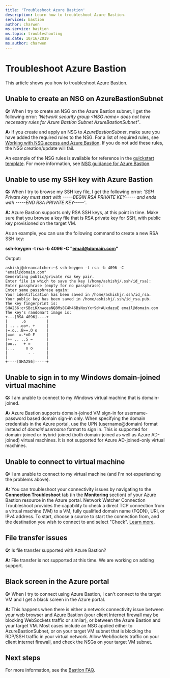 ```yaml
---
title: 'Troubleshoot Azure Bastion'
description: Learn how to troubleshoot Azure Bastion.
services: bastion
author: charwen
ms.service: bastion
ms.topic: troubleshooting
ms.date: 10/16/2019
ms.author: charwen
---
```


# Troubleshoot Azure Bastion

This article shows you how to troubleshoot Azure Bastion.

## <a name="nsg"></a>Unable to create an NSG on AzureBastionSubnet

**Q:** When I try to create an NSG on the Azure Bastion subnet, I get the following error: *'Network security group \<NSG name\> does not have necessary rules for Azure Bastion Subnet AzureBastionSubnet"*.

**A:** If you create and apply an NSG to *AzureBastionSubnet*, make sure you have added the required rules to the NSG. For a list of required rules, see [Working with NSG access and Azure Bastion](./bastion-nsg.md). If you do not add these rules, the NSG creation/update will fail.

An example of the NSG rules is available for reference in the [quickstart template](https://azure.microsoft.com/resources/templates/azure-bastion-nsg/).
For more information, see [NSG guidance for Azure Bastion](bastion-nsg.md).

## <a name="sshkey"></a>Unable to use my SSH key with Azure Bastion

**Q:** When I try to browse my SSH key file, I get the following error: *'SSH Private key must start with -----BEGIN RSA PRIVATE KEY----- and ends with -----END RSA PRIVATE KEY-----'*.

**A:** Azure Bastion supports only RSA SSH keys, at this point in time. Make sure that you browse a key file that is RSA private key for SSH, with public key provisioned on the target VM. 

As an example, you can use the following command to create a new RSA SSH key:

**ssh-keygen -t rsa -b 4096 -C "email@domain.com"**

Output:

```
ashishj@dreamcatcher:~$ ssh-keygen -t rsa -b 4096 -C "email@domain.com"
Generating public/private rsa key pair.
Enter file in which to save the key (/home/ashishj/.ssh/id_rsa):
Enter passphrase (empty for no passphrase):
Enter same passphrase again:
Your identification has been saved in /home/ashishj/.ssh/id_rsa.
Your public key has been saved in /home/ashishj/.ssh/id_rsa.pub.
The key fingerprint is:
SHA256:c+SBciKXnwceaNQ8Ms8C4h46BsNosYx+9d+AUxdazuE email@domain.com
The key's randomart image is:
+---[RSA 4096]----+
|      .o         |
| .. ..oo+. +     |
|=.o...B==.O o    |
|==o  =.*oO E     |
|++ .. ..S =      |
|oo..   + =       |
|...     o o      |
|         . .     |
|                 |
+----[SHA256]-----+
```

## <a name="domain"></a>Unable to sign in to my Windows domain-joined virtual machine

**Q:** I am unable to connect to my Windows virtual machine that is domain-joined.

**A:** Azure Bastion supports domain-joined VM sign-in for username-password based domain sign-in only. When specifying the domain credentials in  the Azure portal, use the UPN (username@domain) format instead of *domain\username* format to sign in. This is supported for domain-joined or hybrid-joined (both domain-joined as well as Azure AD-joined) virtual machines. It is not supported for Azure AD-joined-only virtual machines.

## <a name="connectivity"></a> Unable to connect to virtual machine

**Q:** I am unable to connect to my virtual machine (and I'm not experiencing the problems above).

**A:** You can troubleshoot your connectivity issues by navigating to the **Connection Troubleshoot** tab (in the **Monitoring** section) of your Azure Bastion resource in the Azure portal. Network Watcher Connection Troubleshoot provides the capability to check a direct TCP connection from a virtual machine (VM) to a VM, fully qualified domain name (FQDN), URI, or IPv4 address. To start, choose a source to start the connection from, and the destination you wish to connect to and select "Check". [Learn more](../network-watcher/network-watcher-connectivity-overview.md).


## <a name="filetransfer"></a>File transfer issues

**Q:** Is file transfer supported with Azure Bastion?

**A:** File transfer is not supported at this time. We are working on adding support.

## <a name="blackscreen"></a>Black screen in the Azure portal

**Q:** When I try to connect using Azure Bastion, I can't connect to the target VM and I get a black screen in the Azure portal.

**A:** This happens when there is either a network connectivity issue between your web browser and Azure Bastion (your client Internet firewall may be blocking WebSockets traffic or similar), or between the Azure Bastion and your target VM. Most cases include an NSG applied either to AzureBastionSubnet, or on your target VM subnet that is blocking the RDP/SSH traffic in your virtual network. Allow WebSockets traffic on your client internet firewall, and check the NSGs on your target VM subnet.

## Next steps

For more information, see the [Bastion FAQ](bastion-faq.md).
